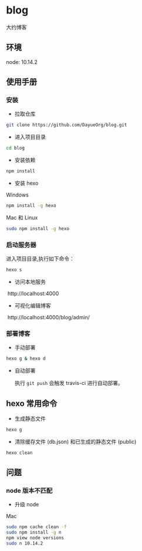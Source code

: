# blog

大约博客

## 环境

node: 10.14.2

## 使用手册

### 安装

-  拉取仓库

```bash
git clone https://github.com/DayueOrg/blog.git
```
- 进入项目目录

```bash
cd blog
```

- 安装依赖

```bash
npm install
```
- 安装 hexo

Windows

```bash
npm install -g hexo
```
Mac 和 Linux
```bash
sudo npm install -g hexo
```

### 启动服务器

进入项目目录,执行如下命令：

```bash
hexo s
```
- 访问本地服务

​       http://localhost:4000

- 可视化编辑博客

​       http://localhost:4000/blog/admin/

### 部署博客

- 手动部署

```bash
hexo g & hexo d
```

   - 自动部署

     执行 `git push`  会触发 travis-ci 进行自动部署。

## hexo 常用命令

-  生成静态文件

```bash
hexo g
```

- 清除缓存文件 (db.json) 和已生成的静态文件 (public)

```bash
hexo clean
```

## 问题

### node 版本不匹配


- 升级 node

Mac

```bash
sudo npm cache clean -f
sudo npm install -g n
npm view node versions
sudo n 10.14.2
```
